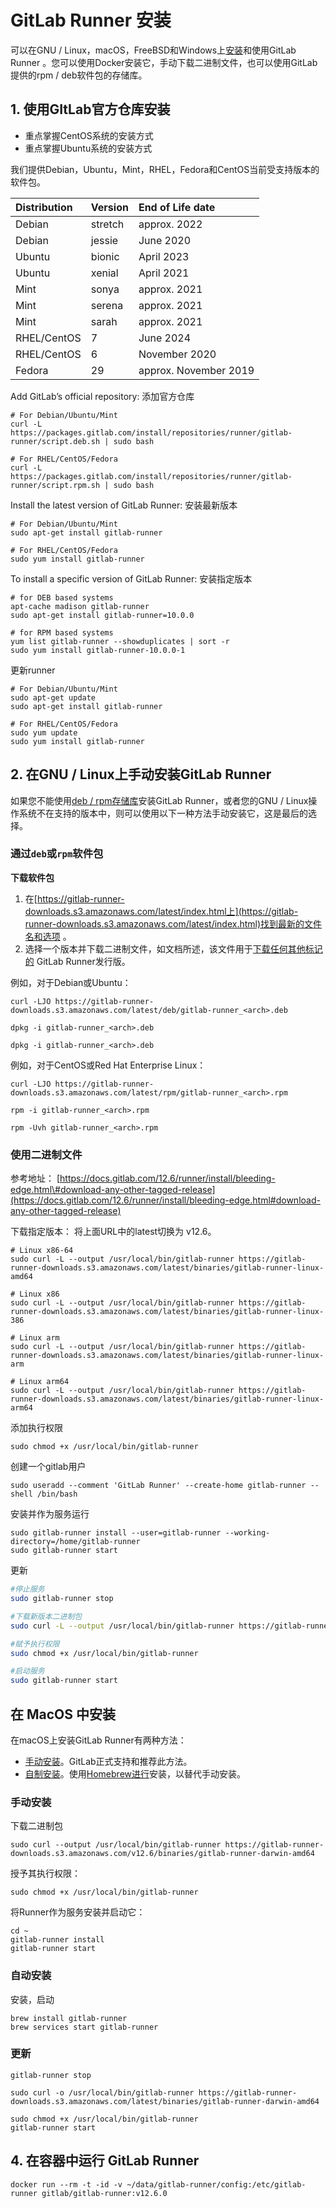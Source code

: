 # GitLab Runner 安装

可以在GNU / Linux，macOS，FreeBSD和Windows上[安装](https://docs.gitlab.com/12.8/runner/install/index.html)和使用GitLab Runner 。您可以使用Docker安装它，手动下载二进制文件，也可以使用GitLab提供的rpm / deb软件包的存储库。

## 1. 使用GItLab官方仓库安装

* 重点掌握CentOS系统的安装方式
* 重点掌握Ubuntu系统的安装方式

我们提供Debian，Ubuntu，Mint，RHEL，Fedora和CentOS当前受支持版本的软件包。

| Distribution | Version | End of Life date |
| :--- | :--- | :--- |
| Debian | stretch | approx. 2022 |
| Debian | jessie | June 2020 |
| Ubuntu | bionic | April 2023 |
| Ubuntu | xenial | April 2021 |
| Mint | sonya | approx. 2021 |
| Mint | serena | approx. 2021 |
| Mint | sarah | approx. 2021 |
| RHEL/CentOS | 7 | June 2024 |
| RHEL/CentOS | 6 | November 2020 |
| Fedora | 29 | approx. November 2019 |

Add GitLab’s official repository: 添加官方仓库

```text
# For Debian/Ubuntu/Mint
curl -L https://packages.gitlab.com/install/repositories/runner/gitlab-runner/script.deb.sh | sudo bash

# For RHEL/CentOS/Fedora
curl -L https://packages.gitlab.com/install/repositories/runner/gitlab-runner/script.rpm.sh | sudo bash
```

Install the latest version of GitLab Runner: 安装最新版本

```text
# For Debian/Ubuntu/Mint
sudo apt-get install gitlab-runner

# For RHEL/CentOS/Fedora
sudo yum install gitlab-runner
```

To install a specific version of GitLab Runner: 安装指定版本

```text
# for DEB based systems
apt-cache madison gitlab-runner
sudo apt-get install gitlab-runner=10.0.0

# for RPM based systems
yum list gitlab-runner --showduplicates | sort -r
sudo yum install gitlab-runner-10.0.0-1
```

更新runner

```text
# For Debian/Ubuntu/Mint
sudo apt-get update
sudo apt-get install gitlab-runner

# For RHEL/CentOS/Fedora
sudo yum update
sudo yum install gitlab-runner
```

## 2. 在GNU / Linux上手动安装GitLab Runner

如果您不能使用[deb / rpm存储库](https://docs.gitlab.com/12.6/runner/install/linux-repository.html)安装GitLab Runner，或者您的GNU / Linux操作系统不在支持的版本中，则可以使用以下一种方法手动安装它，这是最后的选择。

### 通过`deb`或`rpm`软件包

**下载软件包**

1. 在[https://gitlab-runner-downloads.s3.amazonaws.com/latest/index.html上](https://gitlab-runner-downloads.s3.amazonaws.com/latest/index.html)找到最新的文件名和选项 。
2. 选择一个版本并下载二进制文件，如文档所述，该文件用于[下载任何其他标记的](https://docs.gitlab.com/12.6/runner/install/bleeding-edge.html#download-any-other-tagged-release) GitLab Runner发行版。

例如，对于Debian或Ubuntu：

```text
curl -LJO https://gitlab-runner-downloads.s3.amazonaws.com/latest/deb/gitlab-runner_<arch>.deb

dpkg -i gitlab-runner_<arch>.deb

dpkg -i gitlab-runner_<arch>.deb
```

例如，对于CentOS或Red Hat Enterprise Linux：

```text
curl -LJO https://gitlab-runner-downloads.s3.amazonaws.com/latest/rpm/gitlab-runner_<arch>.rpm

rpm -i gitlab-runner_<arch>.rpm

rpm -Uvh gitlab-runner_<arch>.rpm
```

### 使用二进制文件

参考地址： [https://docs.gitlab.com/12.6/runner/install/bleeding-edge.html\#download-any-other-tagged-release](https://docs.gitlab.com/12.6/runner/install/bleeding-edge.html#download-any-other-tagged-release)

下载指定版本： 将上面URL中的latest切换为 v12.6。

```text
# Linux x86-64
sudo curl -L --output /usr/local/bin/gitlab-runner https://gitlab-runner-downloads.s3.amazonaws.com/latest/binaries/gitlab-runner-linux-amd64

# Linux x86
sudo curl -L --output /usr/local/bin/gitlab-runner https://gitlab-runner-downloads.s3.amazonaws.com/latest/binaries/gitlab-runner-linux-386

# Linux arm
sudo curl -L --output /usr/local/bin/gitlab-runner https://gitlab-runner-downloads.s3.amazonaws.com/latest/binaries/gitlab-runner-linux-arm

# Linux arm64
sudo curl -L --output /usr/local/bin/gitlab-runner https://gitlab-runner-downloads.s3.amazonaws.com/latest/binaries/gitlab-runner-linux-arm64
```

添加执行权限

```text
sudo chmod +x /usr/local/bin/gitlab-runner
```

创建一个gitlab用户

```text
sudo useradd --comment 'GitLab Runner' --create-home gitlab-runner --shell /bin/bash
```

安装并作为服务运行

```text
sudo gitlab-runner install --user=gitlab-runner --working-directory=/home/gitlab-runner
sudo gitlab-runner start
```

更新

```bash
#停止服务
sudo gitlab-runner stop

#下载新版本二进制包
sudo curl -L --output /usr/local/bin/gitlab-runner https://gitlab-runner-downloads.s3.amazonaws.com/latest/binaries/gitlab-runner-linux-amd64

#赋予执行权限
sudo chmod +x /usr/local/bin/gitlab-runner

#启动服务
sudo gitlab-runner start
```

## 在 MacOS 中安装

在macOS上安装GitLab Runner有两种方法：

* [手动安装](https://docs.gitlab.com/12.6/runner/install/osx.html#manual-installation-official)。GitLab正式支持和推荐此方法。
* [自制安装](https://docs.gitlab.com/12.6/runner/install/osx.html#homebrew-installation-alternative)。使用[Homebrew进行](https://brew.sh/)安装，以替代手动安装。

### 手动安装

下载二进制包

```text
sudo curl --output /usr/local/bin/gitlab-runner https://gitlab-runner-downloads.s3.amazonaws.com/v12.6/binaries/gitlab-runner-darwin-amd64
```

授予其执行权限：

```text
sudo chmod +x /usr/local/bin/gitlab-runner
```

将Runner作为服务安装并启动它：

```text
cd ~
gitlab-runner install
gitlab-runner start
```

### 自动安装

安装，启动

```text
brew install gitlab-runner
brew services start gitlab-runner
```

### 更新

```text
gitlab-runner stop

sudo curl -o /usr/local/bin/gitlab-runner https://gitlab-runner-downloads.s3.amazonaws.com/latest/binaries/gitlab-runner-darwin-amd64

sudo chmod +x /usr/local/bin/gitlab-runner
gitlab-runner start
```

## 4. 在容器中运行 GitLab Runner

```text
docker run --rm -t -id -v ~/data/gitlab-runner/config:/etc/gitlab-runner gitlab/gitlab-runner:v12.6.0
```

